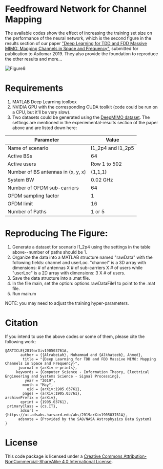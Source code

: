 # Feedfroward Network for Channel Mapping
The available codes show the effect of increasing the training set size on the performance of the neural network, which is the second figure in the results section of our paper ["Deep Learning for TDD and FDD Massive MIMO: Mapping Channels in Space and Frequency"](https://arxiv.org/abs/1905.03761), submitted for publication to Asilomar 2019. They also provide the foundation to reproduce the other results and more...

![Figure6](https://github.com/malrabeiah/DL-Massive-MIMO/blob/master/ChannelMapping/FDDTDDFigure6V2.png)
# Requirements
1) MATLAB Deep Learning toolbox
2) NVIDIA GPU with the corresponding CUDA toolkit (code could be run on a CPU, but it'll be very slow).
3) Two datasets could be generated using the [DeepMIMO dataset](https://github.com/DeepMIMO/DeepMIMO-codes). The settings are mentioned in the experiemental-results section of the paper above and are listed down here:

| Parameter | Value |
| -------- | ------ |
| Name of scenario | I1_2p4 and I1_2p5             |
| Active BSs    |             64                |   
| Active users     |  Row 1 to 502                 |
| Number of BS antennas in (x, y, x)  | (1,1,1)    |
| System BW | 0.02 GHz                             |
| Number of OFDM sub-carriers | 64                 |
| OFDM sampling factor | 1                         |
| OFDM limit | 16                                  |
| Number of Paths | 1 or 5                         |

# Reproducing The Figure:
1) Generate a dataset for scenario I1_2p4 using the settings in the table above--number of paths should be 1.
2) Organize the data into a MATLAB structure named "rawData" with the following fields: channel and userLoc. "channel" is a 3D array with dimensions: # of antennas X # of sub-carriers X # of users while "userLoc" is a 2D array with dimensions: 3 X # of users.
3) Save the data structure into a .mat file.
4) In the file main, set the option: options.rawDataFile1 to point to the .mat file.
5) Run main.m

NOTE: you may need to adjust the training hyper-parameters.

# Citation
If you intend to use the above codes or some of them, please cite the following work:
```
@ARTICLE{2019arXiv190503761A,
       author = {{Alrabeiah}, Muhammad and {Alkhateeb}, Ahmed},
        title = "{Deep Learning for TDD and FDD Massive MIMO: Mapping Channels in Space and Frequency}",
      journal = {arXiv e-prints},
     keywords = {Computer Science - Information Theory, Electrical Engineering and Systems Science - Signal Processing},
         year = "2019",
        month = "May",
          eid = {arXiv:1905.03761},
        pages = {arXiv:1905.03761},
archivePrefix = {arXiv},
       eprint = {1905.03761},
 primaryClass = {cs.IT},
       adsurl = {https://ui.adsabs.harvard.edu/abs/2019arXiv190503761A},
      adsnote = {Provided by the SAO/NASA Astrophysics Data System}
}
```



# License
This code package is licensed under a [Creative Commons Attribution-NonCommercial-ShareAlike 4.0 International License](https://creativecommons.org/licenses/by-nc-sa/4.0/).
